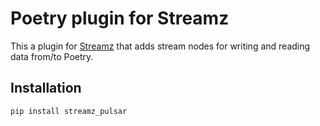 # Poetry plugin for Streamz

This a plugin for [Streamz](https://github.com/python-streamz/streamz) that adds stream
nodes for writing and reading data from/to Poetry.

## Installation

```sh
pip install streamz_pulsar
```
